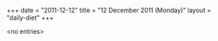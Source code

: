 +++
date = "2011-12-12"
title = "12 December 2011 (Monday)"
layout = "daily-diet"
+++


\<no entries\>
